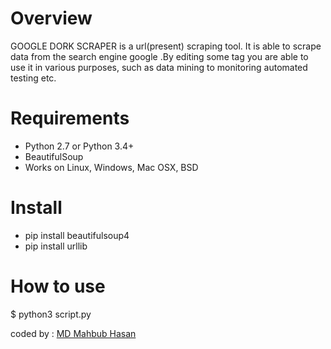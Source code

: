 Overview
========
GOOGLE DORK SCRAPER is a url(present) scraping tool.
It is able to scrape data from the search engine google .By 
editing some tag you are able to use it in various purposes, 
such as data mining to monitoring automated testing etc.
 
Requirements 
============ 
* Python 2.7 or Python 3.4+ 
* BeautifulSoup 
* Works on Linux, Windows, Mac OSX, BSD 

Install
======= 
* pip install beautifulsoup4
* pip install urllib 

How to use 
==========

$ python3 script.py

coded by : [MD Mahbub Hasan](#https://mahbubhasan.ninja/) 
